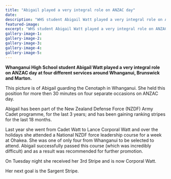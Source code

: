 ```yaml
---
title: "Abigail played a very integral role on ANZAC day"
date: 
description: "WHS student Abigail Watt played a very integral role on ANZAC day at four different services around Whanganui, Brunswick and Marton..."
featured-image: 
excerpt: "WHS student Abigail Watt played a very integral role on ANZAC day at four different services around Whanganui, Brunswick and Marton."
gallery-image-1: 
gallery-image-2: 
gallery-image-3: 
gallery-image-4: 
gallery-image-5: 
---
```


<p><strong>Whanganui High School student Abigail Watt played a very integral role on ANZAC day at four different services around Whanganui, Brunswick and Marton. </strong></p>
<p>This picture is of Abigail guarding the Cenotaph in Whanganui. She held this position for more then 30 minutes on four separate occasions on ANZAC day.&nbsp;</p>
<p>Abigail has been part of the New Zealand Defense Force (NZDF) Army Cadet programme, for the last 3 years; and has been gaining ranking stripes for the last 18 months.&nbsp;</p>
<p>Last year she went from Cadet Watt to Lance Corporal Watt and over the holidays she attended a National NZDF force leadership course for a week at Ohakea. She was one of only four from Whanganui to be selected to attend. Abigail successfully passed this course (which was incredibly difficult) and as a result was recommended for further promotion.&nbsp;</p>
<p>On Tuesday night she received her 3rd Stripe and is now Corporal Watt.&nbsp;</p>
<p>Her next goal is the Sargent Stripe.</p>

